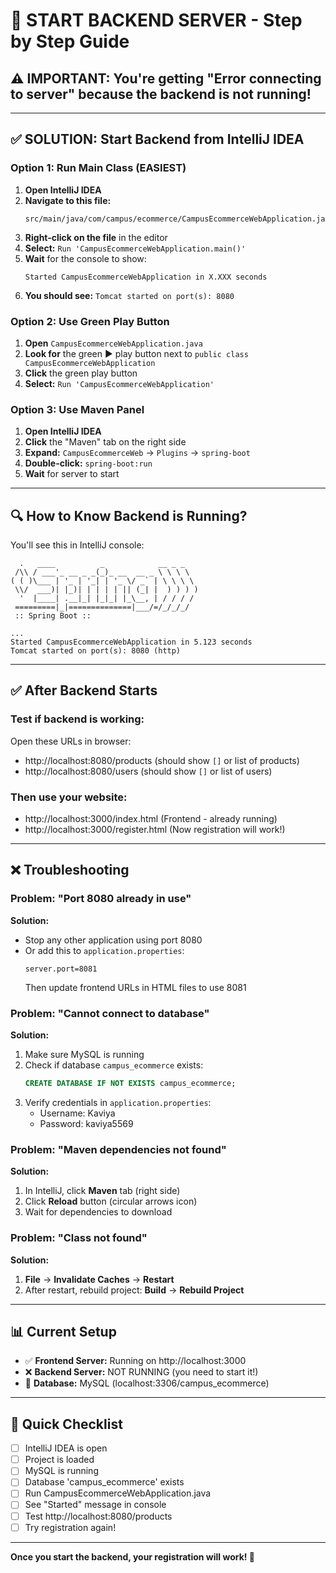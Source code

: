 # 🚀 START BACKEND SERVER - Step by Step Guide

## ⚠️ IMPORTANT: You're getting "Error connecting to server" because the backend is not running!

---

## ✅ SOLUTION: Start Backend from IntelliJ IDEA

### **Option 1: Run Main Class (EASIEST)**

1. **Open IntelliJ IDEA**
2. **Navigate to this file:**
   ```
   src/main/java/com/campus/ecommerce/CampusEcommerceWebApplication.java
   ```
3. **Right-click on the file** in the editor
4. **Select:** `Run 'CampusEcommerceWebApplication.main()'`
5. **Wait** for the console to show:
   ```
   Started CampusEcommerceWebApplication in X.XXX seconds
   ```
6. **You should see:** `Tomcat started on port(s): 8080`

### **Option 2: Use Green Play Button**

1. **Open** `CampusEcommerceWebApplication.java`
2. **Look for** the green ▶️ play button next to `public class CampusEcommerceWebApplication`
3. **Click** the green play button
4. **Select:** `Run 'CampusEcommerceWebApplication'`

### **Option 3: Use Maven Panel**

1. **Open IntelliJ IDEA**
2. **Click** the "Maven" tab on the right side
3. **Expand:** `CampusEcommerceWeb` → `Plugins` → `spring-boot`
4. **Double-click:** `spring-boot:run`
5. **Wait** for server to start

---

## 🔍 How to Know Backend is Running?

You'll see this in IntelliJ console:
```
  .   ____          _            __ _ _
 /\\ / ___'_ __ _ _(_)_ __  __ _ \ \ \ \
( ( )\___ | '_ | '_| | '_ \/ _` | \ \ \ \
 \\/  ___)| |_)| | | | | || (_| |  ) ) ) )
  '  |____| .__|_| |_|_| |_\__, | / / / /
 =========|_|==============|___/=/_/_/_/
 :: Spring Boot ::

...
Started CampusEcommerceWebApplication in 5.123 seconds
Tomcat started on port(s): 8080 (http)
```

---

## ✅ After Backend Starts

### **Test if backend is working:**

Open these URLs in browser:
- http://localhost:8080/products (should show `[]` or list of products)
- http://localhost:8080/users (should show `[]` or list of users)

### **Then use your website:**
- http://localhost:3000/index.html (Frontend - already running)
- http://localhost:3000/register.html (Now registration will work!)

---

## ❌ Troubleshooting

### **Problem: "Port 8080 already in use"**
**Solution:**
- Stop any other application using port 8080
- Or add this to `application.properties`:
  ```
  server.port=8081
  ```
  Then update frontend URLs in HTML files to use 8081

### **Problem: "Cannot connect to database"**
**Solution:**
1. Make sure MySQL is running
2. Check if database `campus_ecommerce` exists:
   ```sql
   CREATE DATABASE IF NOT EXISTS campus_ecommerce;
   ```
3. Verify credentials in `application.properties`:
   - Username: Kaviya
   - Password: kaviya5569

### **Problem: "Maven dependencies not found"**
**Solution:**
1. In IntelliJ, click **Maven** tab (right side)
2. Click **Reload** button (circular arrows icon)
3. Wait for dependencies to download

### **Problem: "Class not found"**
**Solution:**
1. **File** → **Invalidate Caches** → **Restart**
2. After restart, rebuild project: **Build** → **Rebuild Project**

---

## 📊 Current Setup

- ✅ **Frontend Server:** Running on http://localhost:3000
- ❌ **Backend Server:** NOT RUNNING (you need to start it!)
- 📁 **Database:** MySQL (localhost:3306/campus_ecommerce)

---

## 🎯 Quick Checklist

- [ ] IntelliJ IDEA is open
- [ ] Project is loaded
- [ ] MySQL is running
- [ ] Database 'campus_ecommerce' exists
- [ ] Run CampusEcommerceWebApplication.java
- [ ] See "Started" message in console
- [ ] Test http://localhost:8080/products
- [ ] Try registration again!

---

**Once you start the backend, your registration will work! 🎉**

